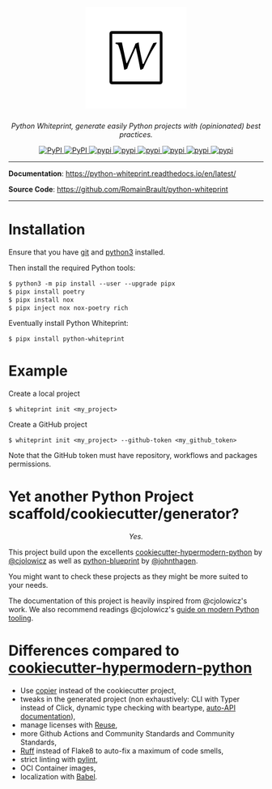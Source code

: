 <!--
SPDX-FileCopyrightText: © 2023 Romain Brault <mail@romainbrault.com>

SPDX-License-Identifier: MIT
-->

<h1 align="center">
  <a href="https://python-whiteprint.readthedocs.io/"><img src="https://raw.githubusercontent.com/RomainBrault/python-whiteprint/main/docs/images/logo.png" alt="python whiteprint"></a>
</h1>
<p align="center">
    <em>Python Whiteprint, generate easily Python projects with (opinionated) best practices.</em>
</p>
<p align="center">
  <a href="https://pypi.python.org/pypi/python-whiteprint">
    <img alt="PyPI" src="https://img.shields.io/pypi/v/python-whiteprint.svg"/>
  </a>
  <a href="https://github.com/RomainBrault/python-whiteprint/actions/workflows/tests.yml">
    <img alt="PyPI" src="https://github.com/RomainBrault/python-whiteprint/actions/workflows/tests.yml/badge.svg?branch=main"/>
  </a>
  <a href="https://codecov.io/gh/RomainBrault/python-whiteprint">
    <img alt="pypi" src="https://codecov.io/gh/RomainBrault/python-whiteprint/branch/main/graph/badge.svg?token=GSYS7VUB5R"/>
  </a>
  <a href="https://github.com/psf/black">
    <img alt="pypi" src="https://img.shields.io/badge/code%20style-black-000000.svg"/>
  </a>
  <a href="https://mypy-lang.org/">
    <img alt="pypi" src="https://www.mypy-lang.org/static/mypy_badge.svg"/>
  </a>
  <a href="https://pre-commit.com/">
    <img alt="pypi" src="https://img.shields.io/badge/pre--commit-enabled-brightgreen?logo=pre-commit&logoColor=white"/>
  </a>
  <a href="https://opensource.org/licenses/MIT">
    <img alt="pypi" src="https://img.shields.io/github/license/RomainBrault/python-whiteprint"/>
  </a>
  <a href="https://www.contributor-covenant.org/version/2/1/code_of_conduct/">
    <img alt="pypi" src="https://img.shields.io/badge/Contributor%20Covenant-2.1-4baaaa.svg"/>
  </a>
</p>

---

**Documentation**: <a href="https://python-whiteprint.readthedocs.io/en/latest/" target="_blank">https://python-whiteprint.readthedocs.io/en/latest/</a>

**Source Code**: <a href="https://github.com/RomainBrault/python-whiteprint" target="_blank">https://github.com/RomainBrault/python-whiteprint</a>

---

# Installation

Ensure that you have [git](https://git-scm.com/) and
[python3](https://www.python.org/) installed.

Then install the required Python tools:

```console
$ python3 -m pip install --user --upgrade pipx
$ pipx install poetry
$ pipx install nox
$ pipx inject nox nox-poetry rich
```

Eventually install Python Whiteprint:

```console
$ pipx install python-whiteprint
```

# Example

Create a local project

```console
$ whiteprint init <my_project>
```

Create a GitHub project

```console
$ whiteprint init <my_project> --github-token <my_github_token>
```

Note that the GitHub token must have repository, workflows and packages
permissions.

# Yet another Python Project scaffold/cookiecutter/generator?

<p align="center"><em>
Yes.
</em></p>

This project build upon the excellents [cookiecutter-hypermodern-python] by
[@cjolowicz](https://github.com/cjolowicz) as well as [python-blueprint] by
[@johnthagen](https://github.com/johnthagen).

You might want to check these projects as they might be more suited to your
needs.

The documentation of this project is heavily inspired from @cjolowicz's work.
We also recommend readings @cjolowicz's [guide on modern Python
tooling](https://cjolowicz.github.io/posts/hypermodern-python-01-setup/).

# Differences compared to [cookiecutter-hypermodern-python]

- Use [copier](https://copier.readthedocs.io/en/latest/) instead of the
  cookiecutter project,
- tweaks in the generated project (non exhaustively: CLI with Typer
  instead of Click, dynamic type checking with beartype, [auto-API
  documentation](https://sphinx-autoapi.readthedocs.io/en/latest/)),
- manage licenses with [Reuse](https://reuse.software/),
- more Github Actions and Community Standards and Community Standards,
- [Ruff](https://beta.ruff.rs/docs/) instead of Flake8 to auto-fix a maximum of
  code smells,
- strict linting with [pylint](https://pylint.readthedocs.io/en/latest/),
- OCI Container images,
- localization with [Babel](https://babel.pocoo.org/en/latest/index.html).

[cookiecutter-hypermodern-python]: https://cookiecutter-hypermodern-python.readthedocs.io/en/2022.6.3.post1/
[python-blueprint]: https://github.com/johnthagen/python-blueprint
